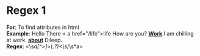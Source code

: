 # Regex 1

<b>For</b>: To find attributes in html<br/>
<b>Example</b>: Hello There <
a href="/life">life</a> How are you? **<a href="/work">Work</a>** I am chilling at work. **<a href="/about">about</a>** Dileep.<br/>
<b>Regex</b>: <\s*a[^>]*>(.*?)<\s*/\s*a><br/>
